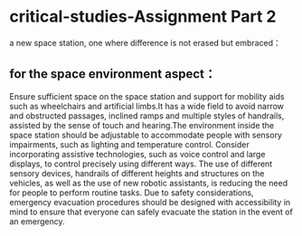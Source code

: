 # critical-studies-Assignment Part 2
 a new space station, one where difference is not erased but embraced：

## for the space environment aspect：
Ensure sufficient space on the space station and support for mobility aids such as wheelchairs and artificial limbs.It has a wide field to avoid narrow and obstructed passages, inclined ramps and multiple styles of handrails, assisted by the sense of touch and hearing.The environment inside the space station should be adjustable to accommodate people with sensory impairments, such as lighting and temperature control. Consider incorporating assistive technologies, such as voice control and large displays, to control precisely using different ways.
The use of different sensory devices, handrails of different heights and structures on the vehicles, as well as the use of new robotic assistants, is reducing the need for people to perform routine tasks.
Due to safety considerations, emergency evacuation procedures should be designed with accessibility in mind to ensure that everyone can safely evacuate the station in the event of an emergency.
